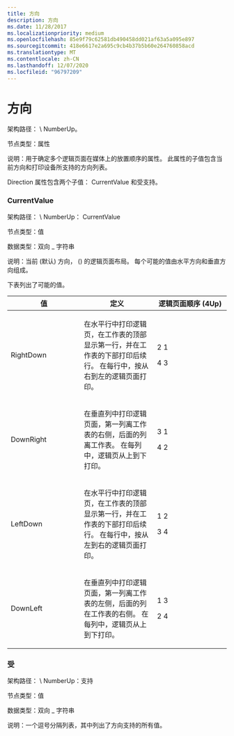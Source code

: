 ```yaml
---
title: 方向
description: 方向
ms.date: 11/28/2017
ms.localizationpriority: medium
ms.openlocfilehash: 85e9f79c62581db490458dd021af63a5a095e897
ms.sourcegitcommit: 418e6617e2a695c9cb4b37b5b60e264760858acd
ms.translationtype: MT
ms.contentlocale: zh-CN
ms.lasthandoff: 12/07/2020
ms.locfileid: "96797209"
---
```

# <a name="direction"></a>方向


架构路径： \\ NumberUp。

节点类型：属性

说明：用于确定多个逻辑页面在媒体上的放置顺序的属性。 此属性的子值包含当前方向和打印设备所支持的方向列表。

Direction 属性包含两个子值： CurrentValue 和受支持。

### <a name="span-idcurrentvaluespanspan-idcurrentvaluespan-currentvalue"></a><span id="currentvalue"></span><span id="CURRENTVALUE"></span> CurrentValue

架构路径： \\ NumberUp： CurrentValue

节点类型：值

数据类型：双向 \_ 字符串

说明：当前 (默认) 方向， () 的逻辑页面布局。 每个可能的值由水平方向和垂直方向组成。

下表列出了可能的值。

<table>
<colgroup>
<col width="33%" />
<col width="33%" />
<col width="33%" />
</colgroup>
<thead>
<tr class="header">
<th>值</th>
<th>定义</th>
<th>逻辑页面顺序 (4Up) </th>
</tr>
</thead>
<tbody>
<tr class="odd">
<td><p>RightDown</p></td>
<td><p>在水平行中打印逻辑页，在工作表的顶部显示第一行，并在工作表的下部打印后续行。 在每行中，按从右到左的逻辑页面打印。</p></td>
<td><p>2 1</p>
<p>4 3</p></td>
</tr>
<tr class="even">
<td><p>DownRight</p></td>
<td><p>在垂直列中打印逻辑页面，第一列离工作表的右侧，后面的列离工作表。 在每列中，逻辑页从上到下打印。</p></td>
<td><p>3 1</p>
<p>4 2</p></td>
</tr>
<tr class="odd">
<td><p>LeftDown</p></td>
<td><p>在水平行中打印逻辑页，在工作表的顶部显示第一行，并在工作表的下部打印后续行。 在每行中，按从左到右的逻辑页面打印。</p></td>
<td><p>1 2</p>
<p>3 4</p></td>
</tr>
<tr class="even">
<td><p>DownLeft</p></td>
<td><p>在垂直列中打印逻辑页面，第一列离工作表的左侧，后面的列在工作表的右侧。 在每列中，逻辑页从上到下打印。</p></td>
<td><p>1 3</p>
<p>2 4</p></td>
</tr>
</tbody>
</table>

 

### <a name="span-idsupportedspanspan-idsupportedspan-supported"></a><span id="supported"></span><span id="SUPPORTED"></span> 受

架构路径： \\ NumberUp：支持

节点类型：值

数据类型：双向 \_ 字符串

说明：一个逗号分隔列表，其中列出了方向支持的所有值。

 

 




